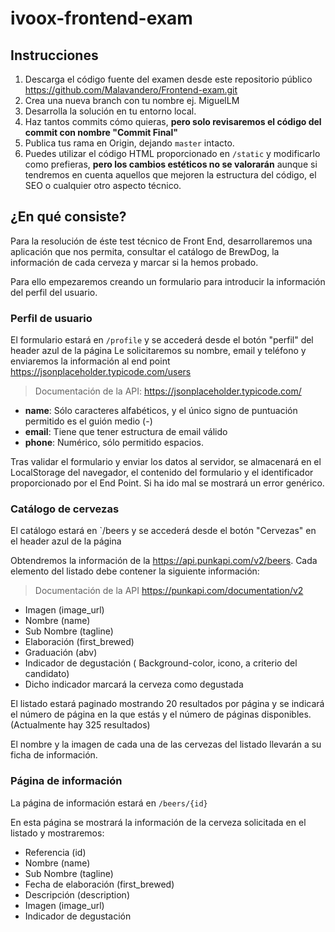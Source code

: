 # ivoox-frontend-exam

## Instrucciones

1. Descarga el código fuente del examen desde este repositorio público https://github.com/Malavandero/Frontend-exam.git
2. Crea una nueva branch con tu nombre ej. MiguelLM
3. Desarrolla la solución en tu entorno local.
4. Haz tantos commits cómo quieras, **pero solo revisaremos el código del commit con nombre "Commit Final"**
5. Publica tus rama en Origin, dejando `master` intacto.
6. Puedes utilizar el código HTML proporcionado en `/static` y modificarlo como prefieras, **pero los cambios estéticos no se valorarán** aunque si tendremos en cuenta aquellos que mejoren la estructura del código, el SEO o cualquier otro aspecto técnico.

## ¿En qué consiste?
Para la resolución de éste test técnico de Front End, desarrollaremos una aplicación que nos permita, consultar el catálogo de BrewDog, la información de cada cerveza y marcar si la hemos probado.

Para ello empezaremos creando un formulario para introducir la información del perfil del usuario.

### Perfil de usuario
El formulario estará en `/profile` y se accederá desde el botón "perfil" del header azul de la página
Le solicitaremos su nombre, email y teléfono y enviaremos la información al end point https://jsonplaceholder.typicode.com/users
> Documentación de la API: https://jsonplaceholder.typicode.com/

* __name__: Sólo caracteres alfabéticos, y el único signo de puntuación permitido es el guión medio (-)
* __email__: Tiene que tener estructura de email válido
* __phone__: Numérico, sólo permitido espacios.


Tras validar el formulario y enviar los datos al servidor, se almacenará en el LocalStorage del navegador, el contenido del formulario y el identificador proporcionado por el End Point. Si ha ido mal se mostrará un error genérico.

### Catálogo de cervezas
El catálogo estará en `/beers y se accederá desde el botón "Cervezas" en el header azul de la página

Obtendremos la información de la https://api.punkapi.com/v2/beers. Cada elemento del listado debe contener la siguiente información:

> Documentación de la API https://punkapi.com/documentation/v2

* Imagen (image_url)
* Nombre (name)
* Sub Nombre (tagline)
* Elaboración (first_brewed)
* Graduación (abv)
* Indicador de degustación ( Background-color, icono, a criterio del candidato)
* Dicho indicador marcará la cerveza como degustada

El listado estará paginado mostrando 20 resultados por página y se indicará el número de página en la que estás y el número de páginas disponibles. (Actualmente hay 325 resultados)

El nombre y la imagen de cada una de las cervezas del listado llevarán a su ficha de información.

### Página de información
La página de información estará en `/beers/{id}`

En esta página se mostrará la información de la cerveza solicitada en el listado y mostraremos:

* Referencia (id)
* Nombre (name)
* Sub Nombre (tagline)
* Fecha de elaboración (first_brewed)
* Descripción (description)
* Imagen (image_url)
* Indicador de degustación
